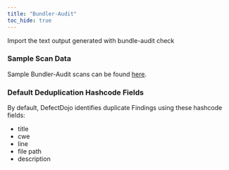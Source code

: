 ```yaml
---
title: "Bundler-Audit"
toc_hide: true
---
```

Import the text output generated with bundle-audit check

### Sample Scan Data
Sample Bundler-Audit scans can be found [here](https://github.com/DefectDojo/django-DefectDojo/tree/master/unittests/scans/bundler_audit).

### Default Deduplication Hashcode Fields
By default, DefectDojo identifies duplicate Findings using these hashcode fields:

- title
- cwe
- line
- file path
- description
